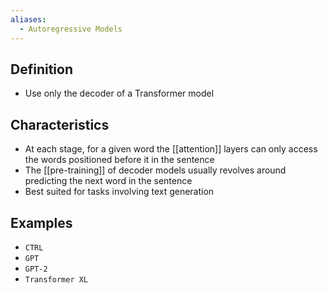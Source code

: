 ```yaml
---
aliases:
  - Autoregressive Models
---
```


## Definition

- Use only the decoder of a Transformer model

## Characteristics

- At each stage, for a given word the [[attention]] layers can only access the words positioned before it in the sentence
- The [[pre-training]] of decoder models usually revolves around predicting the next word in the sentence
- Best suited for tasks involving text generation

## Examples

- `CTRL`
- `GPT`
- `GPT-2`
- `Transformer XL`
